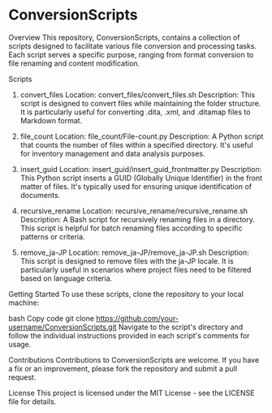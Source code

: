 # ConversionScripts

Overview
This repository, ConversionScripts, contains a collection of scripts designed to facilitate various file conversion and processing tasks. Each script serves a specific purpose, ranging from format conversion to file renaming and content modification.

Scripts
1. convert_files
Location: convert_files/convert_files.sh
Description: This script is designed to convert files while maintaining the folder structure. It is particularly useful for converting .dita, .xml, and .ditamap files to Markdown format.

2. file_count
Location: file_count/File-count.py
Description: A Python script that counts the number of files within a specified directory. It's useful for inventory management and data analysis purposes.

3. insert_guid
Location: insert_guid/insert_guid_frontmatter.py
Description: This Python script inserts a GUID (Globally Unique Identifier) in the front matter of files. It's typically used for ensuring unique identification of documents.

4. recursive_rename
Location: recursive_rename/recursive_rename.sh
Description: A Bash script for recursively renaming files in a directory. This script is helpful for batch renaming files according to specific patterns or criteria.

5. remove_ja-JP
Location: remove_ja-JP/remove_ja-JP.sh
Description: This script is designed to remove files with the ja-JP locale. It is particularly useful in scenarios where project files need to be filtered based on language criteria.

Getting Started
To use these scripts, clone the repository to your local machine:

bash
Copy code
git clone https://github.com/your-username/ConversionScripts.git
Navigate to the script's directory and follow the individual instructions provided in each script's comments for usage.

Contributions
Contributions to ConversionScripts are welcome. If you have a fix or an improvement, please fork the repository and submit a pull request.

License
This project is licensed under the MIT License - see the LICENSE file for details.
